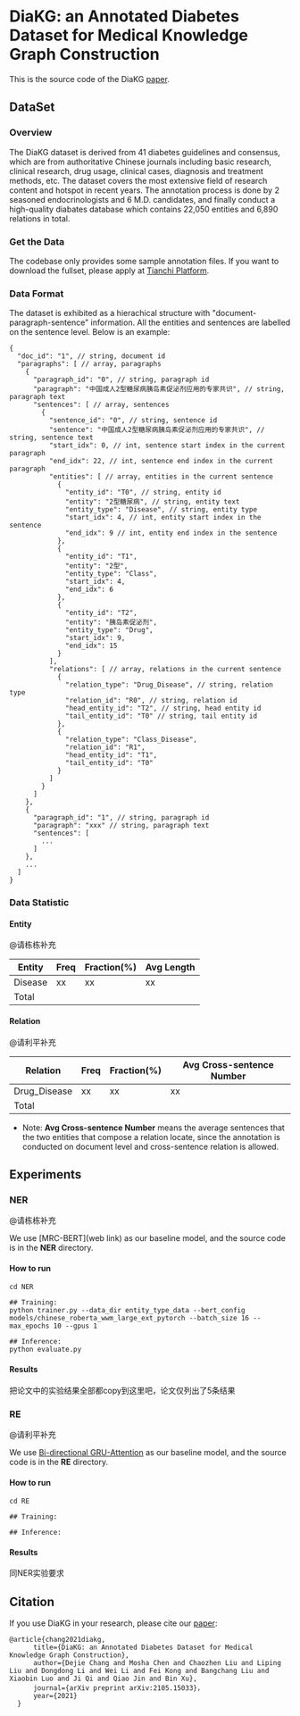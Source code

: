 
# DiaKG: an Annotated Diabetes Dataset for Medical Knowledge Graph Construction

This is the source code of the DiaKG [paper](https://arxiv.org/abs/2105.15033).

## DataSet 

### Overview
The DiaKG dataset is derived from 41 diabetes guidelines and consensus, which are from authoritative Chinese journals including basic research, clinical research, drug usage, clinical cases, diagnosis and treatment methods, etc. The dataset covers the most extensive field of research content and hotspot in recent years. The annotation process is done by 2 seasoned endocrinologists and 6 M.D. candidates, and finally conduct a high-quality diabates database which contains 22,050 entities and 6,890 relations in total.

### Get the Data
The codebase only provides some sample annotation files. If you want to download the fullset, please apply at [Tianchi Platform](https://tianchi.aliyun.com/dataset/dataDetail?dataId=88836).

### Data Format
The dataset is exhibited as a hierachical structure with "document-paragraph-sentence" information. All the entities and sentences are labelled on the sentence level. Below is an example:

```
{ 
  "doc_id": "1", // string, document id 
  "paragraphs": [ // array, paragraphs 
    {
      "paragraph_id": "0", // string, paragraph id
      "paragraph": "中国成人2型糖尿病胰岛素促泌剂应用的专家共识", // string, paragraph text
      "sentences": [ // array, sentences
        {
          "sentence_id": "0", // string, sentence id
          "sentence": "中国成人2型糖尿病胰岛素促泌剂应用的专家共识", // string, sentence text
          "start_idx": 0, // int, sentence start index in the current paragraph
          "end_idx": 22, // int, sentence end index in the current paragraph
          "entities": [ // array, entities in the current sentence
            {
              "entity_id": "T0", // string, entity id
              "entity": "2型糖尿病", // string, entity text
              "entity_type": "Disease", // string, entity type
              "start_idx": 4, // int, entity start index in the sentence
              "end_idx": 9 // int, entity end index in the sentence
            },
            {
              "entity_id": "T1",
              "entity": "2型",
              "entity_type": "Class",
              "start_idx": 4,
              "end_idx": 6
            },
            {
              "entity_id": "T2",
              "entity": "胰岛素促泌剂",
              "entity_type": "Drug",
              "start_idx": 9,
              "end_idx": 15
            }
          ],
          "relations": [ // array, relations in the current sentence
            {
              "relation_type": "Drug_Disease", // string, relation type
              "relation_id": "R0", // string, relation id
              "head_entity_id": "T2", // string, head entity id
              "tail_entity_id": "T0" // string, tail entity id
            },
            {
              "relation_type": "Class_Disease",
              "relation_id": "R1",
              "head_entity_id": "T1",
              "tail_entity_id": "T0"
            }
          ]
        }
      ]
    },
    {
      "paragraph_id": "1", // string, paragraph id
      "paragraph": "xxx" // string, paragraph text
      "sentences": [
        ...
      ] 
    },
    ...
  ] 
}
```

### Data Statistic

#### Entity

@请栋栋补充

| Entity | Freq | Fraction(%) | Avg Length |
|-----|-----------|------------|----------|
| Disease | xx | xx | xx |
| Total | | | |

#### Relation

@请利平补充

| Relation | Freq | Fraction(%) | Avg Cross-sentence Number |
|-----|-----------|------------|----------|
|Drug_Disease| xx | xx | xx |
|Total| | | |

* Note: **Avg Cross-sentence Number** means the average sentences that the two entities that compose a relation locate, since the annotation is conducted on document level and cross-sentence relation is allowed.
 
## Experiments

### NER

@请栋栋补充

We use [MRC-BERT](web link) as our baseline model, and the source code is in the **NER** directory.

#### How to run
```
cd NER

## Training:
python trainer.py --data_dir entity_type_data --bert_config models/chinese_roberta_wwm_large_ext_pytorch --batch_size 16 --max_epochs 10 --gpus 1

## Inference:
python evaluate.py 

```

#### Results
把论文中的实验结果全部都copy到这里吧，论文仅列出了5条结果


### RE

@请利平补充

We use [Bi-directional GRU-Attention](link) as our baseline model, and the source code is in the **RE** directory.

#### How to run
```
cd RE

## Training:

## Inference:

```

#### Results
同NER实验要求

## Citation

If you use DiaKG in your research, please cite our [paper](https://arxiv.org/abs/2105.15033):
```
@article{chang2021diakg,
      title={DiaKG: an Annotated Diabetes Dataset for Medical Knowledge Graph Construction}, 
      author={Dejie Chang and Mosha Chen and Chaozhen Liu and Liping Liu and Dongdong Li and Wei Li and Fei Kong and Bangchang Liu and Xiaobin Luo and Ji Qi and Qiao Jin and Bin Xu},
      journal={arXiv preprint arXiv:2105.15033}，
      year={2021}
  }
```
